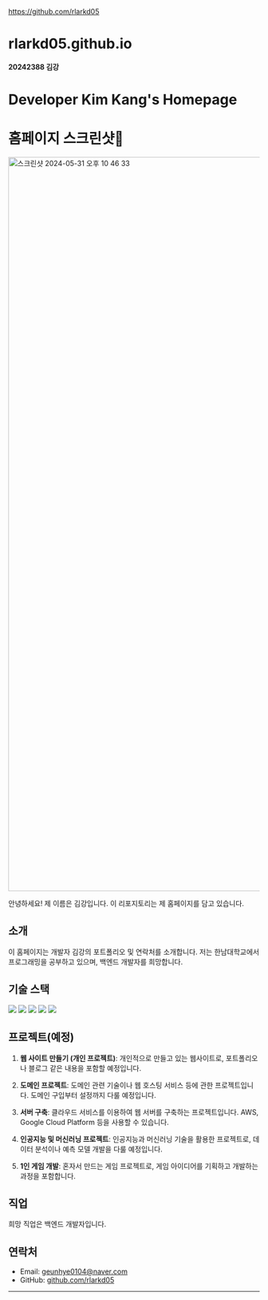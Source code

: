 https://github.com/rlarkd05
# rlarkd05.github.io
**20242388 김강**
# Developer Kim Kang's Homepage

# 홈페이지 스크린샷📸
<div>   
   <img width="1470" alt="스크린샷 2024-05-31 오후 10 46 33" src="https://github.com/rlarkd05/rlarkd05.github.io/assets/164356702/e2dc46b5-69e7-48a8-a271-2a849f5fd79e">
</div>



안녕하세요! 제 이름은 김강입니다. 이 리포지토리는 제 홈페이지를 담고 있습니다.

## 소개

이 홈페이지는 개발자 김강의 포트폴리오 및 연락처를 소개합니다. 저는 한남대학교에서 프로그래밍을 공부하고 있으며, 백엔드 개발자를 희망합니다.

## 기술 스택
<div>   
   <img src="https://img.shields.io/badge/c++-00599C?style=for-the-badge&logo=c%2B%2B&logoColor=white">
  <img src="https://img.shields.io/badge/python-3776AB?style=for-the-badge&logo=python&logoColor=white"> 
  <img src="https://img.shields.io/badge/html5-E34F26?style=for-the-badge&logo=html5&logoColor=white"> 
  <img src="https://img.shields.io/badge/css-1572B6?style=for-the-badge&logo=css3&logoColor=white"> 
  <img src="https://img.shields.io/badge/javascript-F7DF1E?style=for-the-badge&logo=javascript&logoColor=black"> 
</div>

## 프로젝트(예정)

1. **웹 사이트 만들기 (개인 프로젝트)**:
   개인적으로 만들고 있는 웹사이트로, 포트폴리오나 블로그 같은 내용을 포함할 예정입니다.

2. **도메인 프로젝트**:
   도메인 관련 기술이나 웹 호스팅 서비스 등에 관한 프로젝트입니다. 도메인 구입부터 설정까지 다룰 예정입니다.

3. **서버 구축**:
   클라우드 서비스를 이용하여 웹 서버를 구축하는 프로젝트입니다. AWS, Google Cloud Platform 등을 사용할 수 있습니다.

4. **인공지능 및 머신러닝 프로젝트**:
   인공지능과 머신러닝 기술을 활용한 프로젝트로, 데이터 분석이나 예측 모델 개발을 다룰 예정입니다.

5. **1인 게임 개발**:
   혼자서 만드는 게임 프로젝트로, 게임 아이디어를 기획하고 개발하는 과정을 포함합니다.


## 직업

희망 직업은 백엔드 개발자입니다.

## 연락처

- Email: [geunhye0104@naver.com](mailto:geunhye0104@naver.com)
- GitHub: [github.com/rlarkd05](https://github.com/rlarkd05)

---
